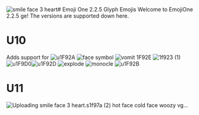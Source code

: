 ![smile face 3 heart](https://github.com/HaNerW10/EmojiOne-New-2.2.5ge/assets/162458040/be2b1c95-7027-407b-8d13-42f072bf51fc)# Emoji One 2.2.5 Glyph Emojis
Welcome to EmojiOne 2.2.5 ge!
The versions are supported down here.
# U10
Adds support for ![u1F92A](https://github.com/HaNerW10/EmojiOne-New-2.2.5ge/assets/162458040/2d92963e-f803-436d-a515-05cb9ed90252) ![face symbol](https://github.com/HaNerW10/EmojiOne-New-2.2.5ge/assets/162458040/4e7e276e-5e0f-4cd7-8409-bbe5bac5720a) ![vomit 1F92E](https://github.com/HaNerW10/EmojiOne-New-2.2.5ge/assets/162458040/89a461e3-0fff-4688-9990-f68efa89cff7) ![1f923 (1)](https://github.com/HaNerW10/EmojiOne-New-2.2.5ge/assets/162458040/bc8cbae6-f3dc-4cfd-96b7-38fa4a4b0d19) ![u1F9D0](https://github.com/HaNerW10/EmojiOne-New-2.2.5ge/assets/162458040/7990c45b-bf7e-417a-b950-6926f67b1e57)![u1F92D](https://github.com/HaNerW10/EmojiOne-New-2.2.5ge/assets/162458040/417e862f-c478-4f06-a61a-b8bcdda9cf1e) ![explode](https://github.com/HaNerW10/EmojiOne-New-2.2.5ge/assets/162458040/7cc7881e-a7d6-4bb2-a0fb-b8286a2290bb) ![monocle](https://github.com/HaNerW10/EmojiOne-New-2.2.5ge/assets/162458040/e4a9d816-dacb-4963-94f9-fd7592decc55) 
![u1F92B](https://github.com/HaNerW10/EmojiOne-New-2.2.5ge/assets/162458040/d435337c-e5e3-46c4-9fce-fce7d74c5271)
# U11
![Uploading smile face 3 heart.s![1f97a (2)](https://github.com/HaNerW10/EmojiOne-New-2.2.5ge/assets/162458040/3c455e08-b2fa-4a02-8f75-c9f6bd5f6722) ![hot face](https://github.com/HaNerW10/EmojiOne-New-2.2.5ge/assets/162458040/2260be62-c586-4ff7-b188-6230c655d7b5) ![cold face](https://github.com/HaNerW10/EmojiOne-New-2.2.5ge/assets/162458040/339e93e3-5f05-4a7a-a915-0aec5db4fb51) ![woozy](https://github.com/HaNerW10/EmojiOne-New-2.2.5ge/assets/162458040/c624c98f-a5a9-4202-aac1-887d77a78d78)
vg…]()
